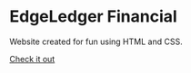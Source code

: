 # EdgeLedger Financial

Website created for fun using HTML and CSS.

[Check it out](https://upbeat-fermi-ed0514.netlify.com/)

